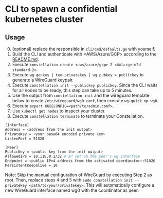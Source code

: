 # CLI to spawn a confidential kubernetes cluster

## Usage

0. (optional) replace the responsible in `cli/cmd/defaults.go` with yourself.
1. Build the CLI and authenticate with <AWS/Azure/GCP> according to the [README.md](https://github.com/edgelesssys/constellation-coordinator/blob/main/README.md#cloud-credentials).
2. Execute `constellation create <aws/azure/gcp> 2 <4xlarge|n2d-standard-2>`.
3. Execute `wg genkey | tee privatekey | wg pubkey > publickey` to generate a WireGuard keypair.
4. Execute `constellation init --publickey publickey`. Since the CLI waits for all nodes to be ready, this step can take up to 5 minutes.
5. Use the output from `constellation init` and the wireguard template below to create `/etc/wireguard/wg0.conf`, then execute `wg-quick up wg0`.
6. Execute `export KUBECONFIG=<path/to/admin.conf>`.
7. Use `kubectl get nodes` to inspect your cluster.
8. Execute `constellation terminate` to terminate your Constellation.

```bash
[Interface]
Address = <address from the init output>
PrivateKey = <your base64 encoded private key>
ListenPort = 51820

[Peer]
PublicKey = <public key from the init output>
AllowedIPs = 10.118.0.1/32 # IP set on the peer's wg interface
Endpoint = <public IPv4 address from the activated coordinator>:51820  # address where the peer listens on
PersistentKeepalive = 10
```

Note: Skip the manual configuration of WireGuard by executing Step 2 as root. Then, replace steps 4 and 5 with `sudo constellation init --privatekey <path/to/your/privatekey>`. This will automatically configure a new WireGuard interface named wg0 with the coordinator as peer.
